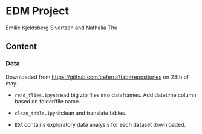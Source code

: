 # EDM Project

Emilie Kjeldsberg Sivertsen and Nathalia Thu

## Content

### Data

Downloaded from https://github.com/ceferra?tab=repositories on 23th of may.

- `read_flies.ipynb`read big zip files into dataframes. Add datetime column based on folder/file name.

- `clean_tabls.ipynb`clean and translate tables.

- `EDA` contains exploratory data analysis for each dataset downloaded.


